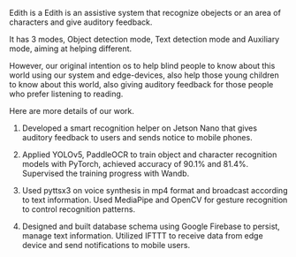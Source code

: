 Edith is a Edith is an assistive system that recognize obejects or an area of characters and give auditory feedback.

It has 3 modes, Object detection mode, Text detection mode and Auxiliary mode, aiming at helping different.

However, our original intention os to help blind people to know about this world using our system and edge-devices, also help those young children to know about this world, also giving auditory feedback for those people who prefer listening to reading.

Here are more details of our work.

1. Developed a smart recognition helper on Jetson Nano that gives auditory feedback to users and sends notice to mobile phones.

2. Applied YOLOv5, PaddleOCR to train object and character recognition models with PyTorch, achieved accuracy of 90.1% and 81.4%. Supervised the training progress with Wandb.

3. Used pyttsx3 on voice synthesis in mp4 format and broadcast according to text information. Used MediaPipe and OpenCV for gesture recognition to control recognition patterns.

4. Designed and built database schema using Google Firebase to persist, manage text information. Utilized IFTTT to receive data from edge device and send notifications to mobile users.
